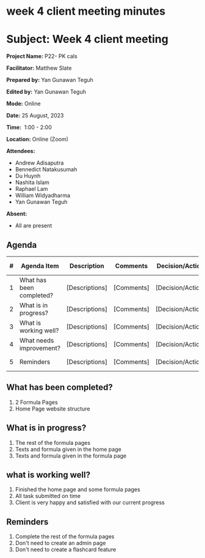 # week 4 client meeting minutes

# **Subject: Week 4 client meeting**

**Project Name:** P22- PK cals

**Facilitator:** Matthew Slate

**Prepared by:** Yan Gunawan Teguh

**Edited by:** Yan Gunawan Teguh

**Mode:** Online

**Date:** 25 August, 2023

**Time:**  1:00 - 2:00

**Location:** Online (Zoom)

**Attendees:** 

- Andrew Adisaputra
- Bennedict Natakusumah
- Du Huynh
- Nashita Islam
- Raphael Lam
- William Widyadharma
- Yan Gunawan Teguh

**Absent:**

- All are present

## **Agenda**

| # | Agenda Item | Description | Comments | Decision/Action | Who? | Items for Escalation |
| --- | --- | --- | --- | --- | --- | --- |
| 1 | What has been completed? | [Descriptions] | [Comments] | [Decision/Action] | [Who?] | [Items for Escalation] |
| 2 | What is in progress? | [Descriptions] | [Comments] | [Decision/Action] | [Who?] | [Items for Escalation] |
| 3 | What is working well? | [Descriptions] | [Comments] | [Decision/Action] | [Who?] | [Items for Escalation] |
| 4 | What needs improvement? | [Descriptions] | [Comments] | [Decision/Action] | [Who?] | [Items for Escalation] |
| 5 | Reminders | [Descriptions] | [Comments] | [Decision/Action] | [Who?] | [Items for Escalation] |

## What has been completed?

1. 2 Formula Pages
2. Home Page website structure

## What is in progress?

1. The rest of the formula pages
2. Texts and formula given in the home page
3. Texts and formula given in the formula page

## what is working well?

1. Finished the home page and some formula pages
2. All task submitted on time
3. Client is very happy and satisfied with our current progress

## Reminders

1. Complete the rest of the formula pages
2. Don't need to create an admin page
3. Don't need to create a flashcard feature